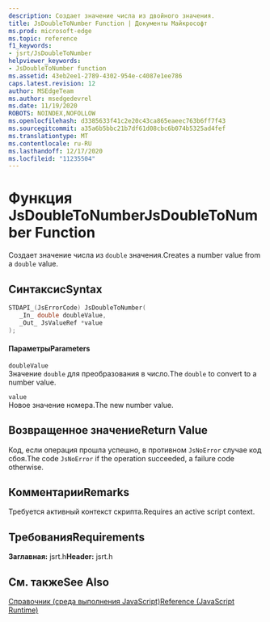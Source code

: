 ```yaml
---
description: Создает значение числа из двойного значения.
title: JsDoubleToNumber Function | Документы Майкрософт
ms.prod: microsoft-edge
ms.topic: reference
f1_keywords:
- jsrt/JsDoubleToNumber
helpviewer_keywords:
- JsDoubleToNumber function
ms.assetid: 43eb2ee1-2789-4302-954e-c4087e1ee786
caps.latest.revision: 12
author: MSEdgeTeam
ms.author: msedgedevrel
ms.date: 11/19/2020
ROBOTS: NOINDEX,NOFOLLOW
ms.openlocfilehash: d3385633f41c2e20c43ca865eaeec763b6ff7f43
ms.sourcegitcommit: a35a6b5bbc21b7df61d08cbc6b074b5325ad4fef
ms.translationtype: MT
ms.contentlocale: ru-RU
ms.lasthandoff: 12/17/2020
ms.locfileid: "11235504"
---
```

# <span data-ttu-id="3792d-103">Функция JsDoubleToNumber</span><span class="sxs-lookup"><span data-stu-id="3792d-103">JsDoubleToNumber Function</span></span>

<span data-ttu-id="3792d-104">Создает значение числа из `double` значения.</span><span class="sxs-lookup"><span data-stu-id="3792d-104">Creates a number value from a `double` value.</span></span>  
  
## <span data-ttu-id="3792d-105">Синтаксис</span><span class="sxs-lookup"><span data-stu-id="3792d-105">Syntax</span></span>  
  
```cpp  
STDAPI_(JsErrorCode) JsDoubleToNumber(  
   _In_ double doubleValue,  
   _Out_ JsValueRef *value  
);  
```  
  
#### <span data-ttu-id="3792d-106">Параметры</span><span class="sxs-lookup"><span data-stu-id="3792d-106">Parameters</span></span>  
 `doubleValue`  
 <span data-ttu-id="3792d-107">Значение `double` для преобразования в число.</span><span class="sxs-lookup"><span data-stu-id="3792d-107">The `double` to convert to a number value.</span></span>  
  
 `value`  
 <span data-ttu-id="3792d-108">Новое значение номера.</span><span class="sxs-lookup"><span data-stu-id="3792d-108">The new number value.</span></span>  
  
## <span data-ttu-id="3792d-109">Возвращенное значение</span><span class="sxs-lookup"><span data-stu-id="3792d-109">Return Value</span></span>  
 <span data-ttu-id="3792d-110">Код, если операция прошла успешно, в противном `JsNoError` случае код сбоя.</span><span class="sxs-lookup"><span data-stu-id="3792d-110">The code `JsNoError` if the operation succeeded, a failure code otherwise.</span></span>  
  
## <span data-ttu-id="3792d-111">Комментарии</span><span class="sxs-lookup"><span data-stu-id="3792d-111">Remarks</span></span>  
 <span data-ttu-id="3792d-112">Требуется активный контекст скрипта.</span><span class="sxs-lookup"><span data-stu-id="3792d-112">Requires an active script context.</span></span>  
  
## <span data-ttu-id="3792d-113">Требования</span><span class="sxs-lookup"><span data-stu-id="3792d-113">Requirements</span></span>  
 <span data-ttu-id="3792d-114">**Заглавная:** jsrt.h</span><span class="sxs-lookup"><span data-stu-id="3792d-114">**Header:** jsrt.h</span></span>  
  
## <span data-ttu-id="3792d-115">См. также</span><span class="sxs-lookup"><span data-stu-id="3792d-115">See Also</span></span>  
 [<span data-ttu-id="3792d-116">Справочник (среда выполнения JavaScript)</span><span class="sxs-lookup"><span data-stu-id="3792d-116">Reference (JavaScript Runtime)</span></span>](../chakra-hosting/reference-javascript-runtime.md)
